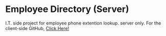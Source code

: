 # Employee Directory (Server)

I.T. side project for employee phone extention lookup. server only.
For the client-side GitHub, [Click Here!](https://github.com/DogeSSBM/it_ext_website/)
